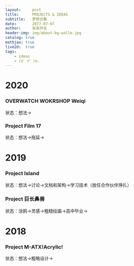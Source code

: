 ```yaml
---
layout:     post
title:      PROJECTS & IDEAS
subtitle:   梦想合集
date:       2077-07-07
author:     发呆炸毛
header-img: img/about-bg-walle.jpg
catalog: true
mathjax: true
live2d:  true
tags:
    - ideas
    - (o゜▽゜)o☆
---
```




# 2020

### OVERWATCH WOKRSHOP Weiqi

状态：想法->

### Project Film 17

状态：想法->拖延->


# 2019

### Project Island

状态：想法->讨论->文档和架构->学习技术（放任合作伙伴挣扎）


### Project 巨长鼻兽

状态：涂鸦->灵感->粗糙绘画->高中毕业->

# 2018

### Project M-ATX!Acrylic!

状态：想法->粗略设计->

